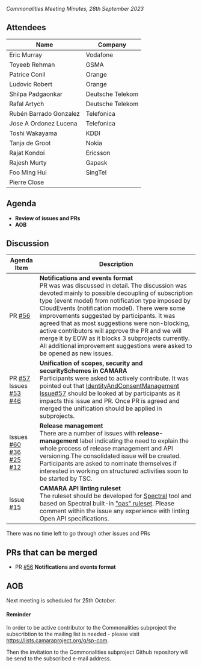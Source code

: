 *Commonalities Meeting Minutes, 28th September 2023*

## Attendees

| Name | Company |
| ---- | ------- |
| Eric Murray | Vodafone |
| Toyeeb Rehman| GSMA|
| Patrice Conil | Orange | 
| Ludovic Robert | Orange |
| Shilpa Padgaonkar|  Deutsche Telekom |
| Rafal Artych | Deutsche Telekom |
| Rubén Barrado Gonzalez | Telefonica |
| Jose A Ordonez Lucena | Telefonica |
| Toshi Wakayama| KDDI |
| Tanja de Groot | Nokia | 
| Rajat Kondoi | Ericsson |
| Rajesh Murty|	Gapask |
| Foo Ming Hui | SingTel |
| Pierre Close | |

## Agenda

* **Review of issues and PRs**
* **AOB**

## Discussion
| Agenda Item | Description |
| ----------- | ----------- |
| PR [#56](https://github.com/camaraproject/Commonalities/pull/56) | **Notifications and events format**<br> PR was was discussed in detail. The discussion was devoted mainly to possible decoupling of subscription type (event model) from notification type imposed by CloudEvents (notification model). There were some improvements suggested by participants. It was agreed that as most suggestions were non-blocking, active contributors will approve the PR and we will merge it by EOW as it blocks 3 subprojects currently. <br> All additional improvement suggestions were asked to be opened as new issues.
| PR [#57](https://github.com/camaraproject/Commonalities/pull/57) Issues<br> [#53](https://github.com/camaraproject/Commonalities/issues/53) [#46](https://github.com/camaraproject/Commonalities/issues/46)| **Unification of scopes, security and securitySchemes in CAMARA**<br>Participants were asked to actively contribute. It was pointed out that [IdentityAndConsentManagement Issue#57](https://github.com/camaraproject/IdentityAndConsentManagement/issues/57) should be looked at by participants as it impacts this issue and PR. Once PR is agreed and merged the unification should be applied in subprojects.  |
| Issues<br> [#60](https://github.com/camaraproject/Commonalities/issues/60) [#36](https://github.com/camaraproject/Commonalities/issues/36) [#25](https://github.com/camaraproject/Commonalities/issues/25) [#12](https://github.com/camaraproject/Commonalities/issues/12)| **Release management**<br> There are a number of issues with **release-management** label indicating the need to explain the whole process of release management and API versioning.The consolidated issue will be created. Participants are asked to nominate themselves if interested in working on structured activities soon to be started by TSC. |
|Issue [#15](https://github.com/camaraproject/Commonalities/issues/15) |  **CAMARA API linting ruleset** <br>The ruleset should be developed for [Spectral](https://meta.stoplight.io/docs/spectral/674b27b261c3c-overview) tool and based on Spectral built-in ["oas" ruleset](https://meta.stoplight.io/docs/spectral/4dec24461f3af-open-api-rules). Please comment within the issue any experience with linting Open API specifications.|



There was no time left to go through other issues and PRs


## PRs that can be merged
- PR [#56](https://github.com/camaraproject/Commonalities/pull/56)
**Notifications and events format**



## AOB
Next meeting is scheduled for 25th October.

#### Reminder
In order to be active contributor to the Commonalities subproject the subscribtion to the mailing list is needed - please visit https://lists.camaraproject.org/g/sp-com.

Then the invitation to the Commonalities subproject Github repository will be send to the subscribed e-mail address.



